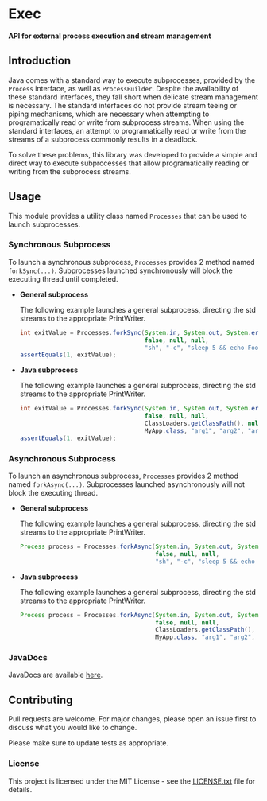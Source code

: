 # Exec

**API for external process execution and stream management**

## Introduction

Java comes with a standard way to execute subprocesses, provided by the `Process` interface, as well as `ProcessBuilder`.
Despite the availability of these standard interfaces, they fall short when delicate stream management is necessary.
The standard interfaces do not provide stream teeing or piping mechanisms, which are necessary when attempting to programatically read or write from subprocess streams.
When using the standard interfaces, an attempt to programatically read or write from the streams of a subprocess commonly results in a deadlock.

To solve these problems, this library was developed to provide a simple and direct way to execute subprocesses that allow programatically reading or writing from the subprocess streams.

## Usage

This module provides a utility class named `Processes` that can be used to launch subprocesses.

### Synchronous Subprocess

To launch a synchronous subprocess, `Processes` provides 2 method named `forkSync(...)`.
Subprocesses launched synchronously will block the executing thread until completed.

* **General subprocess**

  The following example launches a general subprocess, directing the std streams to the appropriate PrintWriter.

  ```java
  int exitValue = Processes.forkSync(System.in, System.out, System.err, // "stdin", "stdout", "stderr"
                                     false, null, null,                 // "redirectErrorStream", "envp", "dir"
                                     "sh", "-c", "sleep 5 && echo Foo && >&2 echo Bar && exit 1");
  assertEquals(1, exitValue);
  ```

* **Java subprocess**

  The following example launches a general subprocess, directing the std streams to the appropriate PrintWriter.

  ```java
  int exitValue = Processes.forkSync(System.in, System.out, System.err,        // "stdin", "stdout", "stderr"
                                     false, null, null,                        // "redirectErrorStream", "envp", "dir"
                                     ClassLoaders.getClassPath(), null, props, // "classpath", "vmArgs", "props"
                                     MyApp.class, "arg1", "arg2", "arg3");     // "MainClass", "args..."
  assertEquals(1, exitValue);
  ```

### Asynchronous Subprocess

To launch an asynchronous subprocess, `Processes` provides 2 method named `forkAsync(...)`.
Subprocesses launched asynchronously will not block the executing thread.

* **General subprocess**

  The following example launches a general subprocess, directing the std streams to the appropriate PrintWriter.

  ```java
  Process process = Processes.forkAsync(System.in, System.out, System.err, // "stdin", "stdout", "stderr"
                                        false, null, null,                 // "redirectErrorStream", "envp", "dir"
                                        "sh", "-c", "sleep 5 && echo Foo && >&2 echo Bar && exit 1");
  ```

* **Java subprocess**

  The following example launches a general subprocess, directing the std streams to the appropriate PrintWriter.

  ```java
  Process process = Processes.forkAsync(System.in, System.out, System.err,        // "stdin", "stdout", "stderr"
                                        false, null, null,                        // "redirectErrorStream", "envp", "dir"
                                        ClassLoaders.getClassPath(), null, props, // "classpath", "vmArgs", "props"
                                        MyApp.class, "arg1", "arg2", "arg3");     // "MainClass", "args..."
  ```

### JavaDocs

JavaDocs are available [here](https://www.fastjax.org/javadocs/org/fastjax/exec/package-summary.html).

## Contributing

Pull requests are welcome. For major changes, please open an issue first to discuss what you would like to change.

Please make sure to update tests as appropriate.

### License

This project is licensed under the MIT License - see the [LICENSE.txt](LICENSE.txt) file for details.